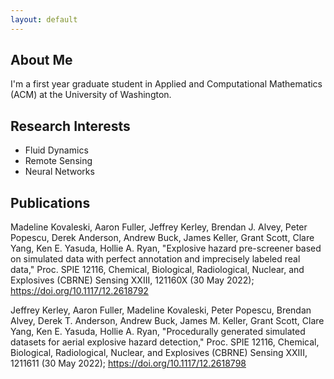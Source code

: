 ```yaml
---
layout: default
---
```


## About Me
I'm a first year graduate student in Applied and Computational Mathematics (ACM) at the University of Washington. 

## Research Interests
- Fluid Dynamics
- Remote Sensing
- Neural Networks

## Publications
Madeline Kovaleski, Aaron Fuller, Jeffrey Kerley, Brendan J. Alvey, Peter Popescu, Derek Anderson, Andrew Buck, James Keller, Grant Scott, Clare Yang, Ken E. Yasuda, Hollie A. Ryan, "Explosive hazard pre-screener based on simulated data with perfect annotation and imprecisely labeled real data," Proc. SPIE 12116, Chemical, Biological, Radiological, Nuclear, and Explosives (CBRNE) Sensing XXIII, 121160X (30 May 2022); https://doi.org/10.1117/12.2618792

Jeffrey Kerley, Aaron Fuller, Madeline Kovaleski, Peter Popescu, Brendan Alvey, Derek T. Anderson, Andrew Buck, James M. Keller, Grant Scott, Clare Yang, Ken E. Yasuda, Hollie A. Ryan, "Procedurally generated simulated datasets for aerial explosive hazard detection," Proc. SPIE 12116, Chemical, Biological, Radiological, Nuclear, and Explosives (CBRNE) Sensing XXIII, 1211611 (30 May 2022); https://doi.org/10.1117/12.2618798
